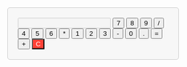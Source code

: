 <html>
<head>
  <title>Calculator</title>
  <style>
    .container {
      width: 300px;
      margin: 0 auto;
      padding: 20px;
      border: 1px solid #ccc;
      border-radius: 5px;
      background-color: #f7f7f7;
    }

    input[type="text"] {
      width: 100%;
      padding: 10px;
      margin-bottom: 10px;
      font-size: 18px;
    }

    input[type="button"] {
      width: 48%;
      padding: 10px;
      margin-bottom: 10px;
      font-size: 18px;
    }

    .clear {
      background-color: #ff4136;
      color: #fff;
    }

    .equal {
      background-color: #0074d9;
      color: #fff;
    }
  </style>
</head>
<body>
  <div class="container">
    <input type="text" id="display" disabled>
    <input type="button" value="7" onclick="updateDisplay('7')">
    <input type="button" value="8" onclick="updateDisplay('8')">
    <input type="button" value="9" onclick="updateDisplay('9')">
    <input type="button" value="/" onclick="updateDisplay('/')">
    <input type="button" value="4" onclick="updateDisplay('4')">
    <input type="button" value="5" onclick="updateDisplay('5')">
    <input type="button" value="6" onclick="updateDisplay('6')">
    <input type="button" value="*" onclick="updateDisplay('*')">
    <input type="button" value="1" onclick="updateDisplay('1')">
    <input type="button" value="2" onclick="updateDisplay('2')">
    <input type="button" value="3" onclick="updateDisplay('3')">
    <input type="button" value="-" onclick="updateDisplay('-')">
    <input type="button" value="0" onclick="updateDisplay('0')">
    <input type="button" value="." onclick="updateDisplay('.')">
    <input type="button" value="=" onclick="calculate()">
    <input type="button" value="+" onclick="updateDisplay('+')">
    <input type="button" value="C" class="clear" onclick="clearDisplay()">
  </div>

  <script>
    function updateDisplay(value) {
      document.getElementById('display').value += value;
    }

    function calculate() {
      var expression = document.getElementById('display').value;
      var result = eval(expression);
      document.getElementById('display').value = result;
    }

    function clearDisplay() {
      document.getElementById('display').value = '';
    }
  </script>
</body>
</html>
